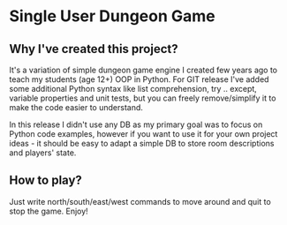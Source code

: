 # Single User Dungeon Game

## Why I've created this project?
It's a variation of simple dungeon game engine I created few years ago to teach my students (age 12+) OOP in Python. For GIT release I've added some additional Python syntax like list comprehension, try .. except, variable properties and unit tests, but you can freely remove/simplify it to make the code easier to understand.

In this release I didn't use any DB as my primary goal was to focus on Python code examples, however if you want to use it for your own project ideas - it should be easy to adapt a simple DB to store room descriptions and players' state.

## How to play?
Just write north/south/east/west commands to move around and quit to stop the game. Enjoy!

